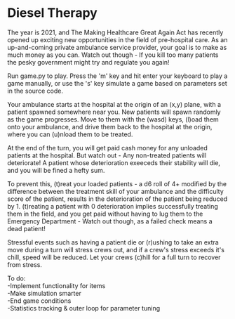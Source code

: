 # Diesel Therapy

The year is 2021, and The Making Healthcare Great Again Act has recently opened up exciting new opportunities in the field of pre-hospital care. As an up-and-coming private ambulance service provider, your goal is to make as much money as you can. Watch out though - If you kill too many patients the pesky government might try and regulate you again!

Run game.py to play. Press the 'm' key and hit enter your keyboard to play a game manually,  or use the 's' key simulate a game based on parameters set in the source code. 

Your ambulance starts at the hospital at the origin of an (x,y) plane, with a patient spawned somewhere near you. New patients will spawn randomly as the game progresses. Move to them with the (wasd) keys, (l)oad them onto your ambulance, and drive them back to the hospital at the origin, where you can (u)nload them to be treated. 

At the end of the turn, you will get paid cash money for any unloaded patients at the hospital. But watch out - Any non-treated patients will deteriorate! A patient whose deterioration exeeceds their stability will die, and you will be fined a hefty sum. 

To prevent this, (t)reat your loaded patients - a d6 roll of 4+ modified by the difference between the treatment skill of your ambulance and the difficulty score of the patient, results in the deterioration of the patient being reduced by 1. (t)reating a patient with 0 deterioration implies successfully treating them in the field, and you get paid without having to lug them to the Emergency Department - Watch out though, as a failed check means a dead patient!

Stressful events such as having a patient die or (r)ushing to take an extra move during a turn will stress crews out, and if a crew's stress exceeds it's chill, speed will be reduced. Let your crews (c)hill for a full turn to recover from stress.

To do:  
-Implement functionality for items  
-Make simulation smarter  
-End game conditions  
-Statistics tracking & outer loop for parameter tuning  